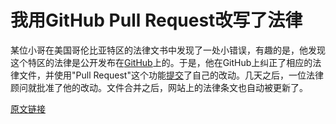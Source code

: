 # 我用GitHub Pull Request改写了法律

某位小哥在美国哥伦比亚特区的法律文书中发现了一处小错误，有趣的是，他发现这个特区的法律是公开发布在[GitHub](https://github.com/DCCouncil/dc-law-xml)上的。于是，他在GitHub上纠正了相应的法律文件，并使用"Pull Request"这个功能[提交](https://github.com/DCCouncil/dc-law-xml/pull/134)了自己的改动。几天之后，一位法律顾问就批准了他的改动。文件合并之后，网站上的法律条文也自动被更新了。

[原文链接](https://arstechnica.com/tech-policy/2018/11/how-i-changed-the-law-with-a-github-pull-request/)

